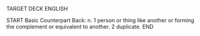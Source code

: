 TARGET DECK
ENGLISH

START
Basic
Counterpart
Back: n. 1 person or thing like another or forming the complement or equivalent to another. 2 duplicate.
END
